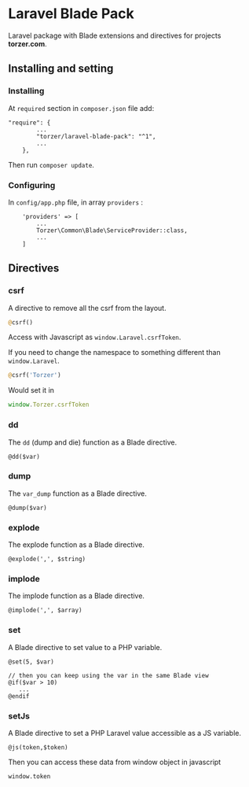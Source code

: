 # Laravel Blade Pack

Laravel package with Blade extensions and directives for projects **torzer.com**.

## Installing and setting

### Installing

At `required` section in `composer.json` file add:

```
"require": {
        ...
        "torzer/laravel-blade-pack": "^1",
        ...
    },
```

Then run `composer update`.

### Configuring

In `config/app.php` file, in array `providers` :

```
    'providers' => [
        ...
        Torzer\Common\Blade\ServiceProvider::class,
        ...
    ]
```

## Directives

### csrf

A directive to remove all the csrf from the layout.

```php
@csrf()
```

Access with Javascript as `window.Laravel.csrfToken`.

If you need to change the namespace to something different than `window.Laravel`.

```php
@csrf('Torzer')
```
Would set it in

```js
window.Torzer.csrfToken
```

### dd

The `dd` (dump and die) function as a Blade directive.

```
@dd($var)
```

### dump

The `var_dump` function as a Blade directive.

```
@dump($var)
```

### explode

The explode function as a Blade directive.

```
@explode(',', $string)
```

### implode

The implode function as a Blade directive.

```
@implode(',', $array)
```

### set

A Blade directive to set value to a PHP variable.

```
@set(5, $var)

// then you can keep using the var in the same Blade view
@if($var > 10)
   ...
@endif

```

### setJs

A Blade directive to set a PHP Laravel value accessible as a JS variable.

```
@js(token,$token)
```

Then you can access these data from window object in javascript

```
window.token

```